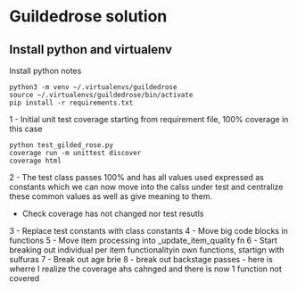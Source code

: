 # Guildedrose solution

## Install python and virtualenv

Install python notes

```
python3 -m venv ~/.virtualenvs/guildedrose
source ~/.virtualenvs/guildedrose/bin/activate
pip install -r requirements.txt
```

1 - Initial unit test coverage starting from requirement file, 100% coverage in this case

```
python test_gilded_rose.py
coverage run -m unittest discover
coverage html
```

2 - The test class passes 100% and has all values used expressed as constants which we can now move into the calss under test and centralize these common values as well as give meaning to them.
- Check coverage has not changed nor test resutls

3 - Replace test constants with class constants
4 - Move big code blocks in functions
5 - Move item processing into _update_item_quality fn
6 - Start breaking out individual per item functionalityin own functions, startign with sulfuras
7 - Break out age brie
8 - break out backstage passes - here is wherre I realize the coverage ahs cahnged and there is now 1 function not covered